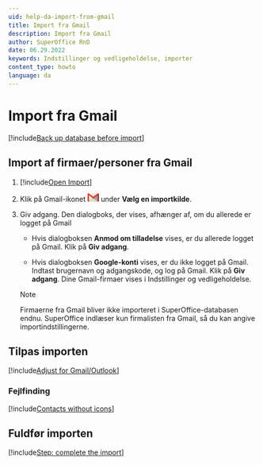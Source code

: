 ```yaml
---
uid: help-da-import-from-gmail
title: Import fra Gmail
description: Import fra Gmail
author: SuperOffice RnD
date: 06.29.2022
keywords: Indstillinger og vedligeholdelse, importer
content_type: howto
language: da
---
```


# Import fra Gmail

[!include[Back up database before import](includes/caution-backup-before-import.md)]

## Import af firmaer/personer fra Gmail

1. [!include[Open Import](includes/open-import.md)]

2. Klik på Gmail-ikonet ![icon][img2] under **Vælg en importkilde**.

3. Giv adgang. Den dialogboks, der vises, afhænger af, om du allerede er logget på Gmail

    * Hvis dialogboksen **Anmod om tilladelse** vises, er du allerede logget på Gmail. Klik på **Giv adgang**.

    * Hvis dialogboksen **Google-konti** vises, er du ikke logget på Gmail. Indtast brugernavn og adgangskode, og log på Gmail. Klik på **Giv adgang**.
        Dine Gmail-firmaer vises i Indstillinger og vedligeholdelse.

    > [!NOTE]
    > Firmaerne fra Gmail bliver ikke importeret i SuperOffice-databasen endnu. SuperOffice indlæser kun firmalisten fra Gmail, så du kan angive importindstillingerne.

## Tilpas importen

[!include[Adjust for Gmail/Outlook](includes/adjust-email-only.md)]

### Fejlfinding

[!include[Contacts without icons](includes/troubleshoot-import.md)]

## Fuldfør importen

[!include[Step: complete the import](includes/import-complete.md)]

<!-- Referenced links -->

<!-- Referenced images -->
[img2]: ../../../../media/icons/admin/import-gmail-small.png
